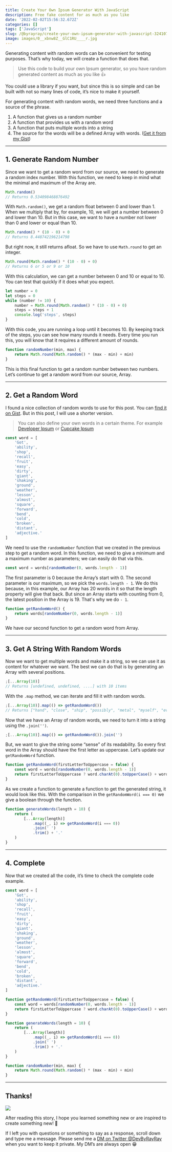 ```yaml
---
title: Create Your Own Ipsum Generator With JavaScript
description: Free fake content for as much as you like
date: '2022-02-02T15:56:32.672Z'
categories: []
tags: ['JavaScript']
slug: /@byrayray/create-your-own-ipsum-generator-with-javascript-3241077570e2
image: images/0__xbnw8Z__GlC1RU____r.jpg
---
```


Generating content with random words can be convenient for testing purposes. That’s why today, we will create a function that does that.

> Use this code to build your own Ipsum generator, so you have random generated content as much as you like 👍

You could use a library if you want, but since this is so simple and can be built with not so many lines of code, it’s nice to make it yourself.

For generating content with random words, we need three functions and a source of the phrase.

1.  A function that gives us a random number
2.  A function that provides us with a random word
3.  A function that puts multiple words into a string
4.  The source for the words will be a defined Array with words. ([Get it from my Gist](https://gist.github.com/devbyray/8dbac8a32c7c87f659d9b34137e25ba0))

---

## 1. Generate Random Number

Since we want to get a random word from our source, we need to generate a random index number. With this function, we need to keep in mind what the minimal and maximum of the Array are.

```js
Math.random()
// Returns 0.534098468876492
```

With `Math.random()`, we get a random float between 0 and lower than 1. When we multiply that by, for example, 10, we will get a number between 0 and lower than 10. But in this case, we want to have a number not lower than 0 and lower or equal than 10.

```js
Math.random() * (10 - 0) + 0
// Returns 8.448742196214798
```

But right now, it still returns afloat. So we have to use `Math.round` to get an integer.

```js
Math.round(Math.random() * (10 - 0) + 0)
// Returns 6 or 5 or 9 or 10
```

With this calculation, we can get a number between 0 and 10 or equal to 10. You can test that quickly if it does what you expect.

```js
let number = 0
let steps = 0
while (number != 10) {
	number = Math.round(Math.random() * (10 - 0) + 0)
	steps = steps + 1
	console.log('steps', steps)
}
```

With this code, you are running a loop until it becomes 10. By keeping track of the steps, you can see how many rounds it needs. Every time you run this, you will know that it requires a different amount of rounds.

```js
function randomNumber(min, max) {
	return Math.round(Math.random() * (max - min) + min)
}
```

This is this final function to get a random number between two numbers. Let’s continue to get a random word from our source, Array.

---

## 2. Get a Random Word

I found a nice collection of random words to use for this post. You can [find it on Gist](https://gist.github.com/devbyray/8dbac8a32c7c87f659d9b34137e25ba0). But in this post, I will use a shorter version.

> You can also define your own words in a certain theme. For example [Developer Ipsum](https://developer-ipsum.netlify.app/) or [Cupcake Ipsum](http://www.cupcakeipsum.com/)

```js
const word = [
	'Got',
	'ability',
	'shop',
	'recall',
	'fruit',
	'easy',
	'dirty',
	'giant',
	'shaking',
	'ground',
	'weather',
	'lesson',
	'almost',
	'square',
	'forward',
	'bend',
	'cold',
	'broken',
	'distant',
	'adjective.'
]
```

We need to use the `randomNumber` function that we created in the previous step to get a random word. In this function, we need to give a minimum and a maximum number as parameters; we can easily do that via this.

```js
const word = words[randomNumber(0, words.length - 1)]
```

The first parameter is 0 because the Array’s start with 0. The second parameter is our maximum, so we pick the `words.length - 1`. We do this because, in this example, our Array has 20 words in it so that the length property will give that back. But since an Array starts with counting from 0, the latest position in the Array is 19. That's why we do `- 1`.

```js
function getRandomWord() {
	return words[randomNumber(0, words.length - 1)]
}
```

We have our second function to get a random word from Array.

---

## 3. Get A String With Random Words

Now we want to get multiple words and make it a string, so we can use it as content for whatever we want. The best we can do that is by generating an Array with several positions.

```js
;[...Array(10)] 
// Returns [undefined, undefined, ....] with 10 items
```

With the `.map` method, we can iterate and fill it with random words.

```js
;[...Array(10)].map(() => getRandomWord()) 
// Returns ["hand", "close", "ship", "possibly", "metal", "myself", "everybody", "serious", "adult", "favorite"]
```

Now that we have an Array of random words, we need to turn it into a string using the `.join('')`.

```js
;[...Array(10)].map(() => getRandomWord()).join('')
```

But, we want to give the string some “sense” of its readability. So every first word in the Array should have the first letter as uppercase. Let’s update our `getRandomWord` function.

```js
function getRandomWord(firstLetterToUppercase = false) {
	const word = words[randomNumber(0, words.length - 1)]
	return firstLetterToUppercase ? word.charAt(0).toUpperCase() + word.slice(1) : word
}
```

As we create a function to generate a function to get the generated string, it would look like this. With the comparison in the `getRandomWord(i === 0)` we give a boolean through the function.

```js
function generateWords(length = 10) {
	return (
		[...Array(length)]
			.map((_, i) => getRandomWord(i === 0))
			.join(' ')
			.trim() + '.'
	)
}
```

---

## 4. Complete

Now that we created all the code, it’s time to check the complete code example.

```js
const word = [
	'Got',
	'ability',
	'shop',
	'recall',
	'fruit',
	'easy',
	'dirty',
	'giant',
	'shaking',
	'ground',
	'weather',
	'lesson',
	'almost',
	'square',
	'forward',
	'bend',
	'cold',
	'broken',
	'distant',
	'adjective.'
]
```

```js
function getRandomWord(firstLetterToUppercase = false) {
	const word = words[randomNumber(0, words.length - 1)]
	return firstLetterToUppercase ? word.charAt(0).toUpperCase() + word.slice(1) : word
}
```

```js
function generateWords(length = 10) {
	return (
		[...Array(length)]
			.map((_, i) => getRandomWord(i === 0))
			.join(' ')
			.trim() + '.'
	)
}
```

```js
function randomNumber(min, max) {
	return Math.round(Math.random() * (max - min) + min)
}
```

<runkit link="https://runkit.com/devbyrayray/how-to-generate-a-string-with-random-words"></runkit>

---

## Thanks!

![](/images/0__4aTcitCaVTWHHeiO.jpg)

After reading this story, I hope you learned something new or are inspired to create something new! 🤗

If I left you with questions or something to say as a response, scroll down and type me a message. Please send me a [DM on Twitter @DevByRayRay](https://twitter.com/@devbyrayray) when you want to keep it private. My DM’s are always open 😁
